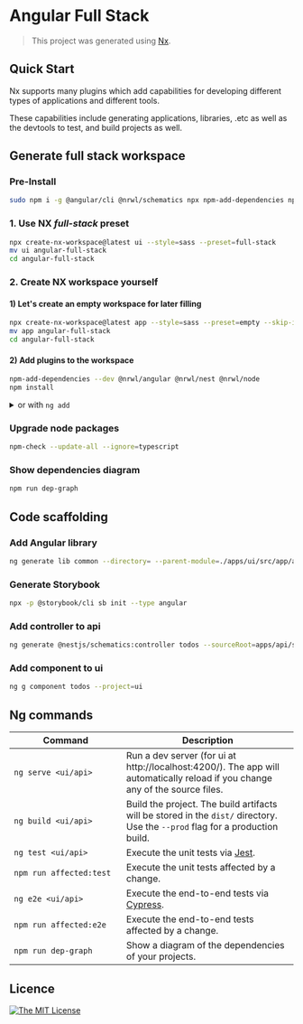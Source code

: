 # Angular Full Stack

> This project was generated using [Nx](https://nx.dev).

## Quick Start

Nx supports many plugins which add capabilities for developing different types of applications and different tools.

These capabilities include generating applications, libraries, .etc as well as the devtools to test, and build projects as well.

## Generate full stack workspace

### Pre-Install
```bash
sudo npm i -g @angular/cli @nrwl/schematics npx npm-add-dependencies npm-check
```

### 1. Use NX *full-stack* preset

```bash
npx create-nx-workspace@latest ui --style=sass --preset=full-stack
mv ui angular-full-stack
cd angular-full-stack
```

### 2. Create NX workspace yourself

#### 1) Let's create an empty workspace for later filling

```bash
npx create-nx-workspace@latest app --style=sass --preset=empty --skip-install
mv app angular-full-stack
cd angular-full-stack
```

#### 2) Add plugins to the workspace

```bash
npm-add-dependencies --dev @nrwl/angular @nrwl/nest @nrwl/node
npm install
```
<details>
<summary>or with <code>ng add</code></summary>
<pre>
ng add @nrwl/angular --unit-test-runner=jest --e2e-test-runner=cypress
ng add @nrwl/nest
ng add @nrwl/node
</pre>
</details>

### Upgrade node packages

```bash
npm-check --update-all --ignore=typescript
```

### Show dependencies diagram

```bash
npm run dep-graph
```

## Code scaffolding

### Add Angular library
```bash
ng generate lib common --directory= --parent-module=./apps/ui/src/app/app.module.ts --publishable=true --routing=true --style=sass --unit-test-runner=none
```

### Generate Storybook
```bash
npx -p @storybook/cli sb init --type angular
```

### Add controller to api
```bash
ng generate @nestjs/schematics:controller todos --sourceRoot=apps/api/src --path=app
```

### Add component to ui
```bash
ng g component todos --project=ui
```

## Ng commands

| &nbsp;&nbsp;&nbsp;&nbsp;&nbsp;&nbsp;&nbsp;&nbsp;&nbsp;&nbsp;&nbsp;&nbsp;Command&nbsp;&nbsp;&nbsp;&nbsp;&nbsp;&nbsp;&nbsp;&nbsp;&nbsp;&nbsp;&nbsp;&nbsp; | Description |
| ----------------------- | ----------- |
| `ng serve <ui/api>`     | Run a dev server (for ui at http://localhost:4200/). The app will automatically reload if you change any of the source files. |
| `ng build <ui/api>`     | Build the project. The build artifacts will be stored in the `dist/` directory. Use the `--prod` flag for a production build. |
| `ng test <ui/api>`      | Execute the unit tests via [Jest](https://jestjs.io). |
| `npm run affected:test` | Execute the unit tests affected by a change. |
| `ng e2e <ui/api>`       | Execute the end-to-end tests via [Cypress](https://www.cypress.io). |
| `npm run affected:e2e`  | Execute the end-to-end tests affected by a change. |
| `npm run dep-graph`     | Show a diagram of the dependencies of your projects. |

## Licence
[![The MIT License](https://img.shields.io/badge/license-MIT-orange.svg?color=blue&style=flat-square)](http://opensource.org/licenses/MIT)
